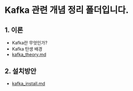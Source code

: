# Kafka 관련 개념 정리 폴더입니다.

## 1. 이론
- Kafka란 무엇인가?
- Kafka 탄생 배경
- [kafka_theory.md](https://github.com/goodday-g1/Ozone_Kafka/blob/main/Kafka/kafka_theory.md)

## 2. 설치방안
- [kafka_install.md](https://github.com/goodday-g1/Ozone_Kafka/blob/main/Kafka/kafka_install.md)
